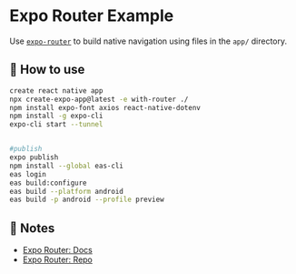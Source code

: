 # Expo Router Example

Use [`expo-router`](https://expo.github.io/router) to build native navigation using files in the `app/` directory.

## 🚀 How to use

```sh
create react native app
npx create-expo-app@latest -e with-router ./
npm install expo-font axios react-native-dotenv
npm install -g expo-cli
expo-cli start --tunnel


#publish
expo publish
npm install --global eas-cli
eas login
eas build:configure
eas build --platform android 
eas build -p android --profile preview


```

## 📝 Notes

- [Expo Router: Docs](https://expo.github.io/router)
- [Expo Router: Repo](https://github.com/expo/router)
